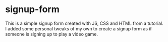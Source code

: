 # signup-form
This is a simple signup form created with JS, CSS and HTML from a tutorial. I added some personal tweaks of my own to create a signup form as if someone is signing up to play a video game. 
